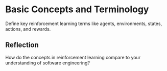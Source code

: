 # Basic Concepts and Terminology

Define key reinforcement learning terms like agents, environments, states, actions, and rewards.

## Reflection

How do the concepts in reinforcement learning compare to your understanding of software engineering?
